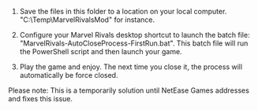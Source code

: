 1. Save the files in this folder to a location on your local computer. "C:\Temp\MarvelRivalsMod" for instance.

2. Configure your Marvel Rivals desktop shortcut to launch the batch file: "MarvelRivals-AutoCloseProcess-FirstRun.bat". This batch file will run the PowerShell script and then launch your game.

3. Play the game and enjoy. The next time you close it, the process will automatically be force closed.


Please note: This is a temporarily solution until NetEase Games addresses and fixes this issue.
